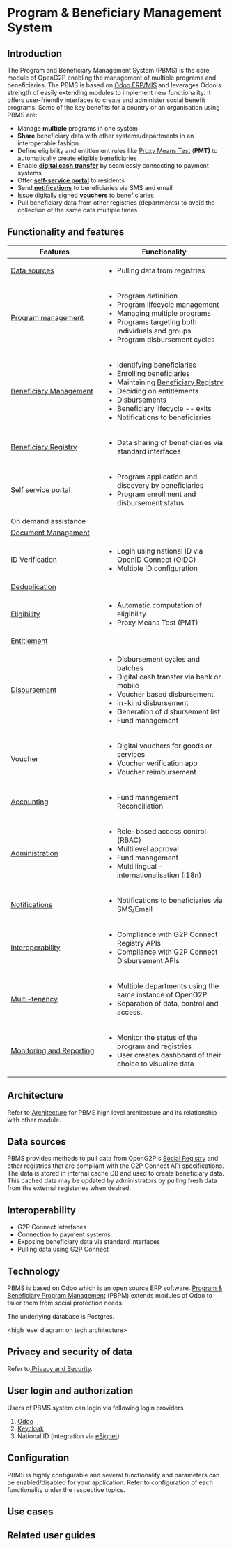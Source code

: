# Program & Beneficiary Management System

## Introduction&#x20;

The Program and Beneficiary Management System (PBMS) is the core module of OpenG2P enabling the management of multiple programs and beneficiaries. The PBMS is based on [Odoo ERP/MIS](https://www.odoo.com/) and leverages Odoo's strength of easily extending modules to implement new functionality.  It offers user-friendly interfaces to create and administer social benefit programs.  Some of the key benefits for a country or an organisation using PBMS are:

* Manage **multiple** programs in one system
* **Share** beneficiary data with other systems/departments in an interoperable fashion
* Define eligibility and entitlement rules like [Proxy Means Test](eligibility/proxy-means-test.md) (**PMT)** to automatically create eligible beneficiaries
* Enable [**digital cash transfer**](../g2p-cash-transfer-bridge/) by seamlessly connecting to payment systems
* Offer [**self-service portal**](self-service-portal.md) to residents
* Send [**notifications**](notifications.md) to beneficiaries via SMS and email
* Issue digitally signed [**vouchers**](disbursement-cycles/voucher.md) to beneficiaries
* Pull beneficiary data from other registries (departments) to avoid the collection of the same data multiple times

## Functionality and features

<table><thead><tr><th width="201">Features</th><th>Functionality</th></tr></thead><tbody><tr><td><a href="./#data-sources">Data sources</a></td><td><ul><li>Pulling data from registries</li></ul></td></tr><tr><td><a href="program-management.md">Program management</a></td><td><ul><li>Program definition</li><li>Program lifecycle management</li><li>Managing multiple programs</li><li>Programs targeting both individuals and groups</li><li>Program disbursement cycles</li></ul></td></tr><tr><td><a href="beneficiary-management.md">Beneficiary Management</a></td><td><p></p><ul><li>Identifying beneficiaries</li><li>Enrolling beneficiaries</li><li>Maintaining <a href="beneficiary-registry.md">Beneficiary Registry</a></li><li>Deciding on entitlements</li><li>Disbursements</li><li>Beneficiary lifecycle -- exits</li><li>Notifications to beneficiaries</li></ul></td></tr><tr><td><a href="beneficiary-registry.md">Beneficiary Registry</a></td><td><ul><li>Data sharing of beneficiaries via standard interfaces</li></ul></td></tr><tr><td><a href="self-service-portal.md">Self service portal</a></td><td><ul><li>Program application and discovery by beneficiaries</li><li>Program enrollment and disbursement status </li></ul></td></tr><tr><td>On demand assistance</td><td></td></tr><tr><td><a href="document-management.md">Document Management</a></td><td></td></tr><tr><td><a href="id-verification.md">ID Verification</a></td><td><ul><li>Login using national ID via <a href="https://auth0.com/docs/authenticate/protocols/openid-connect-protocol">OpenID Connect</a> (OIDC)</li><li>Multiple ID configuration</li></ul></td></tr><tr><td><a href="deduplication.md">Deduplication</a></td><td></td></tr><tr><td><a href="eligibility/">Eligibility</a></td><td><ul><li>Automatic computation of eligibility</li><li>Proxy Means Test (PMT)</li></ul></td></tr><tr><td><a href="entitlement.md">Entitlement </a></td><td></td></tr><tr><td><a href="disbursement-cycles/">Disbursement</a></td><td><ul><li>Disbursement cycles and batches</li><li>Digital cash transfer via bank or mobile</li><li>Voucher based disbursement</li><li>In-kind disbursement</li><li>Generation of disbursement list</li><li>Fund management</li></ul></td></tr><tr><td><a href="disbursement-cycles/voucher.md">Voucher</a></td><td><ul><li>Digital vouchers for goods or services</li><li>Voucher verification app</li><li>Voucher reimbursement </li></ul></td></tr><tr><td><a href="accounting.md">Accounting</a></td><td><ul><li>Fund management Reconciliation</li></ul></td></tr><tr><td><a href="administration/">Administration</a></td><td><ul><li>Role-based access control (RBAC)</li><li>Multilevel approval </li><li>Fund management</li><li>Multi lingual - internationalisation (i18n)</li></ul></td></tr><tr><td><a href="notifications.md">Notifications</a></td><td><ul><li>Notifications to beneficiaries via SMS/Email</li></ul></td></tr><tr><td><a href="../../interoperability.md">Interoperability</a></td><td><ul><li>Compliance with G2P Connect Registry APIs</li><li>Compliance with G2P Connect Disbursement APIs</li></ul></td></tr><tr><td><a href="multi-tenancy-in-pbms.md">Multi-tenancy</a></td><td><ul><li>Multiple departments using the same instance of OpenG2P</li><li>Separation of data, control and access.</li></ul></td></tr><tr><td><a href="../../monitoring-and-reporting.md">Monitoring and Reporting </a></td><td><ul><li>Monitor the status of the program and registries</li><li>User creates dashboard of their choice to visualize data</li></ul></td></tr></tbody></table>

## Architecture

Refer to [Architecture](../../architecture.md) for PBMS high level architecture and its relationship with other module.

## Data sources

PBMS provides methods to pull data from OpenG2P's [Social Registry](../social-registry.md) and other registries that are compliant with the G2P Connect API specifications.  The data is stored in internal cache DB and used to create beneficiary data. This cached data may be updated by administrators by pulling fresh data from the external registeries when desired.

## Interoperability &#x20;

* G2P Connect interfaces
* Connection to payment systems
* Exposing beneficiary data via standard interfaces
* Pulling data using G2P Connect

## Technology

PBMS is based on Odoo which is an open source ERP software.  [Program & Beneficiary Program Management](program-management.md) (PBPM) extends modules of Odoo to tailor them from social protection needs.&#x20;

The underlying database is Postgres.

\<high level diagram on tech architecture>

## Privacy and security of data

Refer to[ Privacy and Security](../../privacy-and-security/).

## User login and authorization

Users of PBMS system can login via following login providers

1. [Odoo](https://www.odoo.com/)&#x20;
2. [Keycloak ](https://www.keycloak.org/)
3. National ID (integration via [eSignet](https://docs.esignet.io/))

## Configuration

PBMS is highly configurable and several functionality and parameters can be enabled/disabled for your application.  Refer to configuration of each functionality under the respective topics.

## Use cases

## Related user guides
